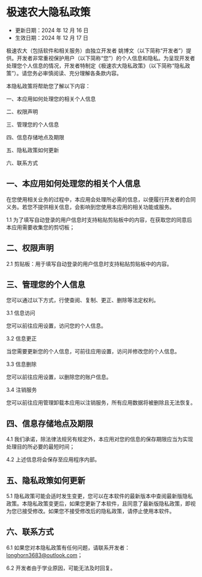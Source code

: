 # 极速农大隐私政策
- 更新日期：2024 年 12 月 16 日
- 生效日期：2024 年 12 月 17 日

极速农大（包括软件和相关服务）由独立开发者 姚博文（以下简称“开发者”）提供。开发者非常重视保护用户（以下简称“您”）的个人信息和隐私。为呈现开发者处理您个人信息的情况，开发者特制定《极速农大隐私政策》（以下简称“隐私政策”）。请您务必审慎阅读、充分理解各条款内容。

本隐私政策将帮助您了解以下内容：

一、本应用如何处理您的相关个人信息

二、权限声明

三、管理您的个人信息

四、信息存储地点及期限

五、隐私政策如何更新

六、联系方式

## 一、本应用如何处理您的相关个人信息

在您使用相关业务的过程中，本应用会处理所必需的信息，以便履行开发者的合同义务。若您不提供相关信息，会影响到您使用本应用的相关功能或服务。

1.1 为了填写自动登录的用户信息时支持粘贴剪贴板中的内容，在获取您的同意后本应用需要收集您的剪切板；

## 二、权限声明

2.1 剪贴板：用于填写自动登录的用户信息时支持粘贴剪贴板中的内容。

## 三、管理您的个人信息

您可以通过以下方式，行使查阅、复制、更正、删除等法定权利。

3.1 信息访问

您可以前往应用设置，访问您的个人信息。

3.2 信息更正

当您需要更新您的个人信息，可前往应用设置，访问并修改您的个人信息。

3.3 信息删除

您可以前往应用设置，以删除您的账户信息。

3.4 注销服务

您可以前往应用管理卸载本应用以注销服务，所有应用数据将被删除且无法恢复。

## 四、信息存储地点及期限

4.1 我们承诺，除法律法规另有规定外，本应用对您的信息的保存期限应当为实现处理目的所必要的最短时间；

4.2 上述信息将会保存至应用程序内部。

## 五、隐私政策如何更新

5.1 隐私政策可能会适时发生变更，您可以在本软件的最新版本中查阅最新版隐私政策。本隐私政策变更后，如果您更新了本软件，且同意了最新版隐私政策，即视为您已接受修改。如果您不接受修改后的隐私政策，请停止使用本软件。

## 六、联系方式

6.1 如果您对本隐私政策有任何问题，请联系开发者：longhorn3683@outlook.com；

6.2 开发者由于学业原因，可能无法及时回复。